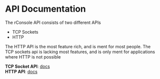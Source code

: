 # API Documentation
The rConsole API consists of two different APIs
- TCP Sockets
- HTTP

The HTTP API is the most feature rich, and is ment for most people. The TCP sockets api is lacking most features, and is only ment for applications where HTTP is not possible

**TCP Socket API**: [docs](TCP)  
**HTTP API**: [docs](http/README)